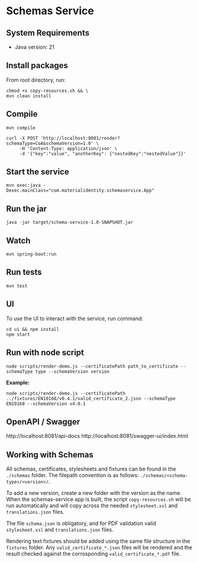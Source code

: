# Schemas Service

## System Requirements
- Java version: 21

## Install packages

From root directory, run:

```shell
chmod +x copy-resources.sh && \
mvn clean install
```

## Compile

`mvn compile`

```
curl -X POST 'http://localhost:8081/render?schemaType=CoA&schemaVersion=1.0' \
     -H 'Content-Type: application/json' \
     -d '{"key":"value", "anotherKey": {"nestedKey":"nestedValue"}}'
```

## Start the service

`mvn exec:java -Dexec.mainClass="com.materialidentity.schemaservice.App"`

## Run the jar

`java -jar target/schema-service-1.0-SNAPSHOT.jar`

## Watch

`mvn spring-boot:run`

## Run tests

```shell
mvn test
```

## UI

To use the UI to interact with the service, run command:
```shell
cd ui && npm install
npm start
```

## Run with node script
```shell
node scripts/render-demo.js --certificatePath path_to_certificate --schemaType type --schemaVersion version
```  

**Example:**
```shell
node scripts/render-demo.js --certificatePath ../fixtures/EN10168/v0.4.1/valid_certificate_2.json --schemaType EN10168 --schemaVersion v4.0.1
```

## OpenAPI / Swagger

http://localhost:8081/api-docs
http://localhost:8081/swagger-ui/index.html

## Working with Schemas

All schemas, certificates, stylesheets and fixtures can be found in the `./schemas` folder.
The filepath convention is as follows: `./schemas/<schema-type>/<version>/`.

To add a new version, create a new folder with the version as the name. When the schemas-service app is built,
the script `copy-resources.sh` will be run automatically and will copy across the needed `stylesheet.xsl` and `translations.json` files.

The file `schema.json` is obligatory, and for PDF validation valid `stylesheet.xsl` and `translations.json` files.

Rendering text fixtures should be added using the same file structure in the `fixtures` folder. Any `valid_certificate_*.json` files will be rendered and the result checked against the corrosponding `valid_certificate_*.pdf` file.